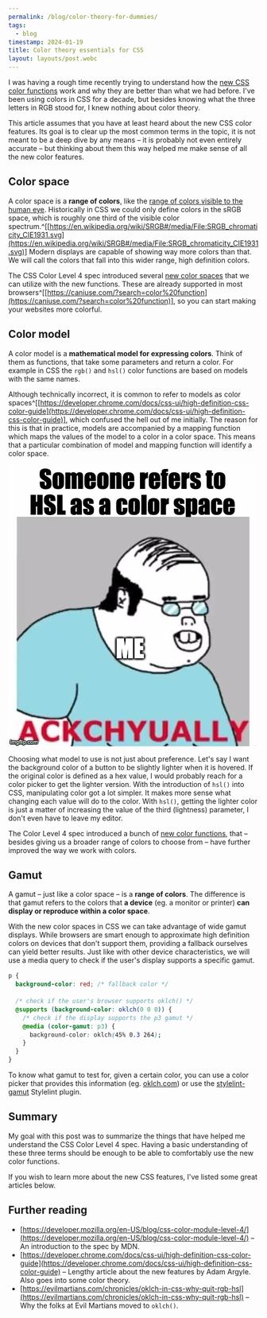 ```yaml
---
permalink: /blog/color-theory-for-dummies/
tags:
  - blog
timestamp: 2024-01-19
title: Color theory essentials for CSS
layout: layouts/post.webc
---
```

I was having a rough time recently trying to understand how the [new CSS color functions](https://developer.mozilla.org/en-US/blog/css-color-module-level-4/) work and why they are better than what we had before. I've been using colors in CSS for a decade, but besides knowing what the three letters in RGB stood for, I knew nothing about color theory.


This article assumes that you have at least heard about the new CSS color features. Its goal is to clear up the most common terms in the topic, it is not meant to be a deep dive by any means – it is probably not even entirely accurate – but thinking about them this way helped me make sense of all the new color features.

## Color space

A color space is a **range of colors**, like the [range of colors visible to the human eye](https://en.wikipedia.org/wiki/CIE_1931_color_space). Historically in CSS we could only define colors in the sRGB space, which is roughly one third of the visible color spectrum.^[[https://en.wikipedia.org/wiki/SRGB#/media/File:SRGB_chromaticity_CIE1931.svg](https://en.wikipedia.org/wiki/SRGB#/media/File:SRGB_chromaticity_CIE1931.svg)] Modern displays are capable of showing way more colors than that. We will call the colors that fall into this wider range, high definition colors.

The CSS Color Level 4 spec introduced several [new color spaces](https://developer.mozilla.org/en-US/docs/Web/CSS/color_value/color#colorspace) that we can utilize with the new functions. These are already supported in most browsers^[[https://caniuse.com/?search=color%20function](https://caniuse.com/?search=color%20function)], so you can start making your websites more colorful.

## Color model

A color model is a **mathematical model for expressing colors**. Think of them as functions, that take some parameters and return a color. For example in CSS the `rgb()` and `hsl()` color functions are based on models with the same names. 

Although technically incorrect, it is common to refer to models as color spaces^[[https://developer.chrome.com/docs/css-ui/high-definition-css-color-guide](https://developer.chrome.com/docs/css-ui/high-definition-css-color-guide)], which confused the hell out of me initially. The reason for this is that in practice, models are accompanied by a mapping function which maps the values of the model to a color in a color space. This means that a particular combination of model and mapping function will identify a color space.

![A meme making fun of how I would correct someone when they use the term "color space" incorrectly.](actually.jpeg)

Choosing what model to use is not just about preference. Let's say I want the background color of a button to be slightly lighter when it is hovered. If the original color is defined as a hex value, I would probably reach for a color picker to get the lighter version. With the introduction of `hsl()` into CSS, manipulating color got a lot simpler. It makes more sense what changing each value will do to the color. With `hsl()`, getting the lighter color is just a matter of increasing the value of the third (lightness) parameter, I don't even have to leave my editor.

The Color Level 4 spec introduced a bunch of [new color functions](https://developer.mozilla.org/en-US/blog/css-color-module-level-4/#new_functional_notation_for_colors), that – besides giving us a broader range of colors to choose from – have further improved the way we work with colors.

## Gamut

A gamut – just like a color space – is a **range of colors**. The difference is that gamut refers to the colors that **a device** (eg. a monitor or printer) **can display or reproduce within a color space**.

With the new color spaces in CSS we can take advantage of wide gamut displays. While browsers are smart enough to approximate high definition colors on devices that don't support them, providing a fallback ourselves can yield better results. Just like with other device characteristics, we will use a media query to check if the user's display supports a specific gamut.

```css
p {
  background-color: red; /* fallback color */
  
  /* check if the user's browser supports oklch() */
  @supports (background-color: oklch(0 0 0)) {
    /* check if the display supports the p3 gamut */
    @media (color-gamut: p3) {
      background-color: oklch(45% 0.3 264);
    }
  }
}
```

To know what gamut to test for, given a certain color, you can use a color picker that provides this information (eg. [oklch.com](https://oklch.com)) or use the [stylelint-gamut](https://github.com/fpetrakov/stylelint-gamut) Stylelint plugin.

## Summary

My goal with this post was to summarize the things that have helped me understand the CSS Color Level 4 spec. Having a basic understanding of these three terms should be enough to be able to comfortably use the new color functions.

If you wish to learn more about the new CSS features, I've listed some great articles below.

## Further reading

- [https://developer.mozilla.org/en-US/blog/css-color-module-level-4/](https://developer.mozilla.org/en-US/blog/css-color-module-level-4/) – An introduction to the spec by MDN.
- [https://developer.chrome.com/docs/css-ui/high-definition-css-color-guide](https://developer.chrome.com/docs/css-ui/high-definition-css-color-guide) – Lengthy article about the new features by Adam Argyle. Also goes into some color theory.
- [https://evilmartians.com/chronicles/oklch-in-css-why-quit-rgb-hsl](https://evilmartians.com/chronicles/oklch-in-css-why-quit-rgb-hsl) – Why the folks at Evil Martians moved to `oklch()`.